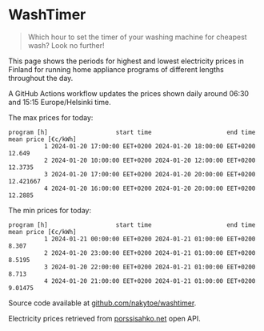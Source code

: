 
# WashTimer

> Which hour to set the timer of your washing machine for cheapest wash? Look no further!

This page shows the periods for highest and lowest electricity prices in Finland 
for running home appliance programs of different lengths throughout the day. 

A GitHub Actions workflow updates the prices shown daily around 06:30 and 15:15 Europe/Helsinki time.

The max prices for today:

	program [h]                   start time                     end time mean price [€c/kWh]
	          1 2024-01-20 17:00:00 EET+0200 2024-01-20 18:00:00 EET+0200              12.649
	          2 2024-01-20 10:00:00 EET+0200 2024-01-20 12:00:00 EET+0200             12.3735
	          3 2024-01-20 17:00:00 EET+0200 2024-01-20 20:00:00 EET+0200           12.421667
	          4 2024-01-20 16:00:00 EET+0200 2024-01-20 20:00:00 EET+0200             12.2885

The min prices for today:

	program [h]                   start time                     end time mean price [€c/kWh]
	          1 2024-01-21 00:00:00 EET+0200 2024-01-21 01:00:00 EET+0200               8.307
	          2 2024-01-20 23:00:00 EET+0200 2024-01-21 01:00:00 EET+0200              8.5195
	          3 2024-01-20 22:00:00 EET+0200 2024-01-21 01:00:00 EET+0200               8.713
	          4 2024-01-20 21:00:00 EET+0200 2024-01-21 01:00:00 EET+0200             9.01475


Source code available at [github.com/nakytoe/washtimer](https://github.com/nakytoe/washtimer).

Electricity prices retrieved from [porssisahko.net](https://porssisahko.net/api) open API.
